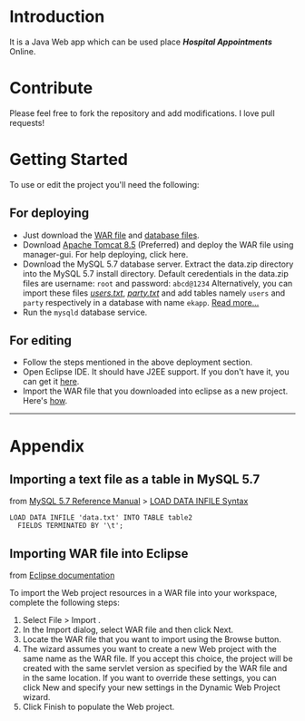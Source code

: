 # Introduction
It is a Java Web app which can be used place ***Hospital Appointments*** Online.

# Contribute
Please feel free to fork the repository and add modifications. I love pull requests!

# Getting Started
To use or edit the project you'll need the following:
## For deploying
* Just download the [WAR file](https://github.com/m4mukulgarg/ekapp/blob/master/release/ekapp.war) and [database files](https://github.com/m4mukulgarg/ekapp/blob/master/release/data.zip).
* Download [Apache Tomcat 8.5](https://tomcat.apache.org/download-80.cgi) (Preferred) and deploy the WAR file using manager-gui. For help deploying, click here.
* Download the MySQL 5.7 database server. Extract the data.zip directory into the MySQL 5.7 install directory. Default ceredentials in the data.zip files are username: ```root``` and password: ```abcd@1234```
Alternatively, you can import these files [_users.txt_](https://github.com/m4mukulgarg/ekapp/blob/master/release/users.txt), [_party.txt_](https://github.com/m4mukulgarg/ekapp/blob/master/release/party.txt) and  add tables namely ```users``` and ```party``` respectively in a database with name ```ekapp```. [Read more...](#importing-a-text-file-as-a-table-in-mysql-57)
* Run the ```mysqld``` database service.
## For editing
* Follow the steps mentioned in the above deployment section.
* Open Eclipse IDE. It should have J2EE support. If you don't have it, you can get it [here](http://www.eclipse.org/downloads/packages/eclipse-ide-java-ee-developers/oxygen2).
* Import the WAR file that you downloaded into eclipse as a new project. Here's [how](#importing-war-file-into-eclipse).
--------------------------------------------------------------------------------------------------------------------------------
# Appendix
## Importing a text file as a table in MySQL 5.7
from [MySQL 5.7 Reference Manual](https://dev.mysql.com/doc/refman/5.7/en/) > [LOAD DATA INFILE Syntax](https://dev.mysql.com/doc/refman/5.7/en/load-data.html)

```
LOAD DATA INFILE 'data.txt' INTO TABLE table2
  FIELDS TERMINATED BY '\t';
```

## Importing WAR file into Eclipse 
from [Eclipse documentation](https://help.eclipse.org/mars/index.jsp?topic=%2Forg.eclipse.wst.webtools.doc.user%2Ftopics%2Ftwimpwar.html)

To import the Web project resources in a WAR file into your workspace, complete the following steps:

1. Select File > Import .
2. In the Import dialog, select WAR file and then click Next.
3. Locate the WAR file that you want to import using the Browse button.
4. The wizard assumes you want to create a new Web project with the same name as the WAR file. If you accept this choice, the project will be created with the same servlet version as specified by the WAR file and in the same location. If you want to override these settings, you can click New and specify your new settings in the Dynamic Web Project wizard.
5. Click Finish to populate the Web project.
